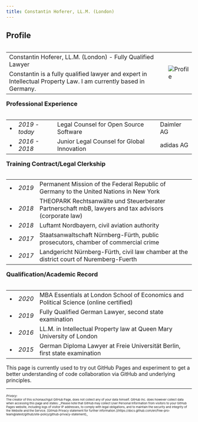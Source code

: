 ```yaml
---
title: Constantin Hoferer, LL.M. (London)
---
```


## Profile

<table align="left">
  <tr>
    <td>Constantin Hoferer, LL.M. (London) - Fully Qualified Lawyer</td><td rowspan="2"><img src="assets/profile.jpg" alt="Profile" /></td>
  </tr>
  <tr>
    <td>Constantin is a fully qualified lawyer and expert in Intellectual Property Law. I am currently based in Germany.</td>
  </tr>
</table>

### Professional Experience

<table align="left">
  <tr><td>&#8226;</td><td><i>2019 - today</i></td><td>Legal Counsel for Open Source Software</td><td>Daimler AG</td></tr>
  <tr><td>&#8226;</td><td><i>2016 - 2018</i></td><td>Junior Legal Counsel for Global Innovation</td><td>adidas AG</td></tr>
</table>

### Training Contract/Legal Clerkship

<table align="left">
  <tr><td>&#8226;</td><td><i>2019</i></td><td>Permanent Mission of the Federal Republic of Germany to the United Nations in New York</td></tr>
  <tr><td>&#8226;</td><td><i>2018</i></td><td>THEOPARK Rechtsanwälte und Steuerberater Partnerschaft mbB, lawyers and tax advisors (corporate law)</td></tr>
  <tr><td>&#8226;</td><td><i>2018</i></td><td>Luftamt Nordbayern, civil aviation authority</td></tr>
  <tr><td>&#8226;</td><td><i>2017</i></td><td>Staatsanwaltschaft Nürnberg-Fürth, public prosecutors, chamber of commercial crime</td></tr>
  <tr><td>&#8226;</td><td><i>2017</i></td><td>Landgericht Nürnberg-Fürth, civil law chamber at the district court of Nuremberg-Fuerth</td></tr>  
</table>

<h3>Qualification/Academic Record</h3>

<table align="left">
  <tr><td>&#8226;</td><td><i>2020</i></td><td>MBA Essentials at London School of Economics and Political Science (online certified)</td></tr>
  <tr><td>&#8226;</td><td><i>2019</i></td><td>Fully Qualified German Lawyer, second state examination</td></tr>
  <tr><td>&#8226;</td><td><i>2016</i></td><td>LL.M. in Intellectual Property law at Queen Mary University of London</td></tr>
  <tr><td>&#8226;</td><td><i>2015</i></td><td>German Diploma Lawyer at Freie Universität Berlin, first state examination</td></tr>
</table>


<br><br><br><br>
<hr>

This page is currently used to try out GitHub Pages and experiment to get a better understanding of code collaboration via GitHub and underlying principles.


---
<p style="font-size:8px"><i>Privacy:</i>  <br>
The creator of this schonauchgut GitHub Page, does not collect any of your data himself. GitHub Inc. does however collect data when accessing this page and states: _Please note that GitHub may collect User Personal Information from visitors to your GitHub Pages website, including logs of visitor IP addresses, to comply with legal obligations, and to maintain the security and integrity of the Website and the Service. [GitHub Privacy statement for further information.](https://docs.github.com/en/free-pro-team@latest/github/site-policy/github-privacy-statement)_</p>
